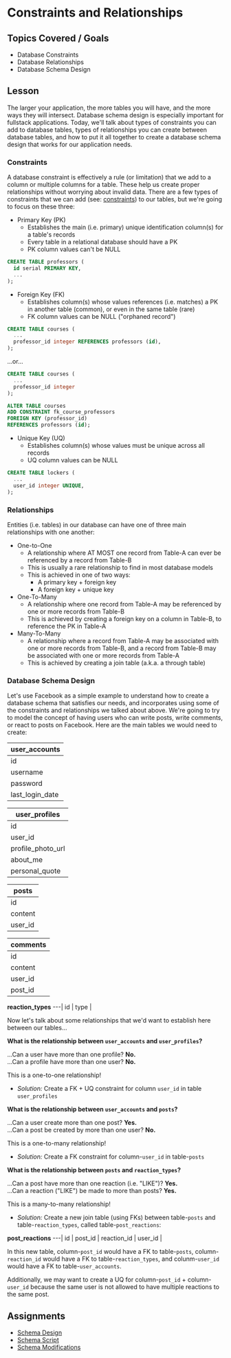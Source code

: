 # Constraints and Relationships

## Topics Covered / Goals

- Database Constraints
- Database Relationships
- Database Schema Design

## Lesson

The larger your application, the more tables you will have, and the more ways they will intersect. Database schema design is especially important for fullstack applications. Today, we'll talk about types of constraints you can add to database tables, types of relationships you can create between database tables, and how to put it all together to create a database schema design that works for our application needs.

### Constraints

A database constraint is effectively a rule (or limitation) that we add to a column or multiple columns for a table. These help us create proper relationships without worrying about invalid data. There are a few types of constraints that we can add (see: [constraints](https://www.postgresql.org/docs/14/ddl-constraints.html)) to our tables, but we're going to focus on these three:

- Primary Key (PK)
  - Establishes the main (i.e. primary) unique identification column(s) for a table's records
  - Every table in a relational database should have a PK
  - PK column values can't be NULL

```sql
CREATE TABLE professors (
  id serial PRIMARY KEY,
  ...
);
```

- Foreign Key (FK)
  - Establishes column(s) whose values references (i.e. matches) a PK in another table (common), or even in the same table (rare)
  - FK column values can be NULL ("orphaned record")

```sql
CREATE TABLE courses (
  ...
  professor_id integer REFERENCES professors (id),
);
```

...or...

```sql
CREATE TABLE courses (
  ...
  professor_id integer
);

ALTER TABLE courses
ADD CONSTRAINT fk_course_professors
FOREIGN KEY (professor_id)
REFERENCES professors (id);
```

- Unique Key (UQ)
  - Establishes column(s) whose values must be unique across all records
  - UQ column values can be NULL

```sql
CREATE TABLE lockers (
  ...
  user_id integer UNIQUE,
);
```

### Relationships

Entities (i.e. tables) in our database can have one of three main relationships with one another:

- One-to-One
  - A relationship where AT MOST one record from Table-A can ever be referenced by a record from Table-B
  - This is usually a rare relationship to find in most database models
  - This is achieved in one of two ways:
    - A primary key + foreign key
    - A foreign key + unique key
- One-To-Many
  - A relationship where one record from Table-A may be referenced by one or more records from Table-B
  - This is achieved by creating a foreign key on a column in Table-B, to reference the PK in Table-A
- Many-To-Many
  - A relationship where a record from Table-A may be associated with one or more records from Table-B, and a record from Table-B may be associated with one or more records from Table-A
  - This is achieved by creating a join table (a.k.a. a through table)

### Database Schema Design

Let's use Facebook as a simple example to understand how to create a database schema that satisfies our needs, and incorporates using some of the constraints and relationships we talked about above. We're going to try to model the concept of having users who can write posts, write comments, or react to posts on Facebook. Here are the main tables we would need to create:

| **user_accounts** |
| ----------------- |
| id                |
| username          |
| password          |
| last_login_date   |

| **user_profiles** |
| ----------------- |
| id                |
| user_id           |
| profile_photo_url |
| about_me          |
| personal_quote    |

| **posts** |
| --------- |
| id        |
| content   |
| user_id   |

| **comments** |
| ------------ |
| id           |
| content      |
| user_id      |
| post_id      |

**reaction_types**
---|
id |
type |

Now let's talk about some relationships that we'd want to establish here between our tables...

**What is the relationship between `user_accounts` and `user_profiles`?**

...Can a user have more than one profile? **No.**  
...Can a profile have more than one user? **No.**

This is a one-to-one relationship!

- _Solution:_ Create a FK + UQ constraint for column `user_id` in table `user_profiles`

**What is the relationship between `user_accounts` and `posts`?**

...Can a user create more than one post? **Yes.**  
...Can a post be created by more than one user? **No.**

This is a one-to-many relationship!

- _Solution:_ Create a FK constraint for column-`user_id` in table-`posts`

**What is the relationship between `posts` and `reaction_types`?**

...Can a post have more than one reaction (i.e. "LIKE")? **Yes.**  
...Can a reaction ("LIKE") be made to more than posts? **Yes.**

This is a many-to-many relationship!

- _Solution:_ Create a new join table (using FKs) between table-`posts` and table-`reaction_types`, called table-`post_reactions`:

**post_reactions**
---|
id |
post_id |
reaction_id |
user_id |

In this new table, column-`post_id` would have a FK to table-`posts`, column-`reaction_id` would have a FK to table-`reaction_types`, and colunm-`user_id` would have a FK to table-`user_accounts`.

Additionally, we may want to create a UQ for column-`post_id` + column-`user_id` because the same user is not allowed to have multiple reactions to the same post.

## Assignments

- [Schema Design](https://classroom.github.com/a/KHg3kYR_)
- [Schema Script](https://classroom.github.com/a/LAfTBpUx)
- [Schema Modifications](https://classroom.github.com/a/QOfigTWN)
